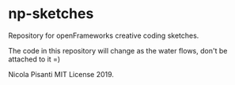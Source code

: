 np-sketches
=====================================
Repository for openFrameworks creative coding sketches.

The code in this repository will change as the water flows, don't be attached to it =) 

Nicola Pisanti MIT License 2019.
